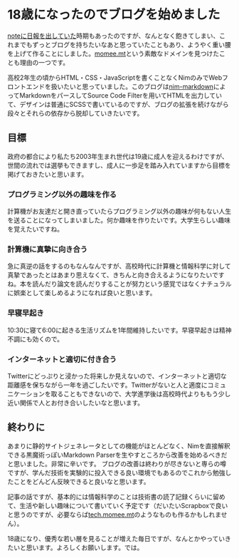 # 18歳になったのでブログを始めました
[noteに日報を出していた](https://note.com/momeemt)時期もあったのですが、なんとなく飽きてしまい、これまでもずっとブログを持ちたいなあと思っていたこともあり、ようやく重い腰を上げて作ることにしました。[momee.mt](https://momee.mt)という素敵なドメインを見つけたことも理由の一つです。

高校2年生の頃からHTML・CSS・JavaScriptを書くことなくNimのみでWebフロントエンドを扱いたいと思っていました。このブログは[nim-markdown]()によってMarkdownをパースしてSource Code Filterを用いてHTMLを出力していて、デザインは普通にSCSSで書いているのですが、ブログの拡張を続けながら段々とそれらの依存から脱却していきたいです。

## 目標
政府の都合により私たち2003年生まれ世代は19歳に成人を迎えるわけですが、世間の流れでは選挙もできますし、成人に一歩足を踏み入れていますから目標を掲げておきたいと思います。

### プログラミング以外の趣味を作る
計算機がお友達だと開き直っていたらプログラミング以外の趣味が何もない人生を送ることになってしまいました。何か趣味を作りたいです。大学生らしい趣味を覚えたいですね。

### 計算機に真摯に向き合う
急に真逆の話をするのもなんなんですが、高校時代に計算機と情報科学に対して真摯であったとはあまり思えなくて、きちんと向き合えるようになりたいですね。本を読んだり論文を読んだりすることが努力という感覚ではなくナチュラルに娯楽として楽しめるようになれば良いと思います。

### 早寝早起き
10:30に寝て6:00に起きる生活リズムを1年間維持したいです。早寝早起きは精神不調にも効くので。

### インターネットと適切に付き合う
Twitterにどっぷりと浸かった将来しか見えないので、インターネットと適切な距離感を保ちながら一年を過ごしたいです。Twitterがないと人と適度にコミュニケーションを取ることもできないので、大学進学後は高校時代よりももう少し近い関係で人とお付き合いしたいなと思います。

## 終わりに
あまりに静的サイトジェネレータとしての機能がほとんどなく、Nimを直接解釈できる黒魔術っぽいMarkdown Parserを生やすところから改善を始めるべきだと思いました。非常に辛いです。
ブログの改善は終わりが尽きないと専らの噂ですが、学んだ技術を実験的に投入できる良い環境でもあるのでこれから勉強したことをどんどん反映できると良いなと思います。

記事の話ですが、基本的には情報科学のことは技術書の読了記録くらいに留めて、生活や新しい趣味について書いていく予定です（だいたいScrapboxで良いと思うのですが、必要ならば[tech.momee.mt](tech.momee.mt)のようなものも作るかもしれません）。

18歳になり、優秀な若い層を見ることが増えた毎日ですが、なんとかやっていきたいと思います。よろしくお願いします。では。